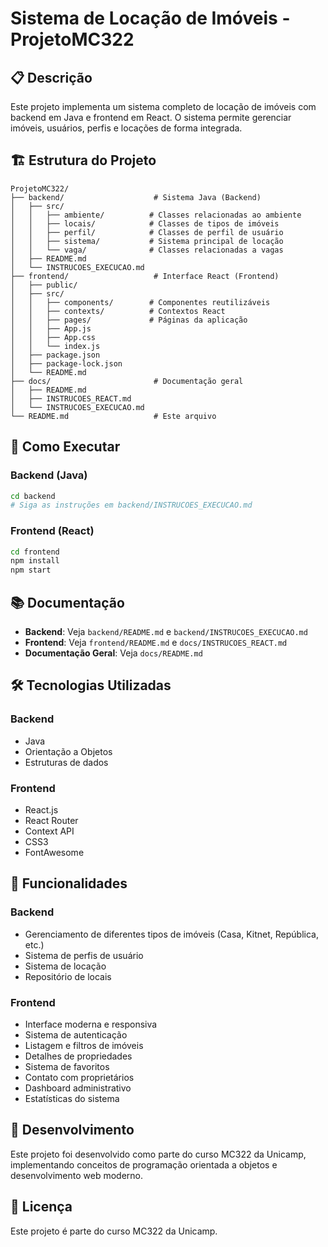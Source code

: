 # Sistema de Locação de Imóveis - ProjetoMC322

## 📋 Descrição

Este projeto implementa um sistema completo de locação de imóveis com backend em Java e frontend em React. O sistema permite gerenciar imóveis, usuários, perfis e locações de forma integrada.

## 🏗️ Estrutura do Projeto

```
ProjetoMC322/
├── backend/                    # Sistema Java (Backend)
│   ├── src/
│   │   ├── ambiente/          # Classes relacionadas ao ambiente
│   │   ├── locais/            # Classes de tipos de imóveis
│   │   ├── perfil/            # Classes de perfil de usuário
│   │   ├── sistema/           # Sistema principal de locação
│   │   └── vaga/              # Classes relacionadas a vagas
│   ├── README.md
│   └── INSTRUCOES_EXECUCAO.md
├── frontend/                   # Interface React (Frontend)
│   ├── public/
│   ├── src/
│   │   ├── components/        # Componentes reutilizáveis
│   │   ├── contexts/          # Contextos React
│   │   ├── pages/             # Páginas da aplicação
│   │   ├── App.js
│   │   ├── App.css
│   │   └── index.js
│   ├── package.json
│   ├── package-lock.json
│   └── README.md
├── docs/                       # Documentação geral
│   ├── README.md
│   ├── INSTRUCOES_REACT.md
│   └── INSTRUCOES_EXECUCAO.md
└── README.md                   # Este arquivo
```

## 🚀 Como Executar

### Backend (Java)

```bash
cd backend
# Siga as instruções em backend/INSTRUCOES_EXECUCAO.md
```

### Frontend (React)

```bash
cd frontend
npm install
npm start
```

## 📚 Documentação

- **Backend**: Veja `backend/README.md` e `backend/INSTRUCOES_EXECUCAO.md`
- **Frontend**: Veja `frontend/README.md` e `docs/INSTRUCOES_REACT.md`
- **Documentação Geral**: Veja `docs/README.md`

## 🛠️ Tecnologias Utilizadas

### Backend

- Java
- Orientação a Objetos
- Estruturas de dados

### Frontend

- React.js
- React Router
- Context API
- CSS3
- FontAwesome

## 📁 Funcionalidades

### Backend

- Gerenciamento de diferentes tipos de imóveis (Casa, Kitnet, República, etc.)
- Sistema de perfis de usuário
- Sistema de locação
- Repositório de locais

### Frontend

- Interface moderna e responsiva
- Sistema de autenticação
- Listagem e filtros de imóveis
- Detalhes de propriedades
- Sistema de favoritos
- Contato com proprietários
- Dashboard administrativo
- Estatísticas do sistema

## 👥 Desenvolvimento

Este projeto foi desenvolvido como parte do curso MC322 da Unicamp, implementando conceitos de programação orientada a objetos e desenvolvimento web moderno.

## 📄 Licença

Este projeto é parte do curso MC322 da Unicamp.
